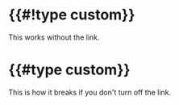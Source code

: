 # {{#!type custom}}

This works without the link.

# {{#type custom}}

This is how it breaks if you don't turn off the link.